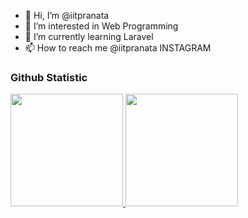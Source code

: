- 👋 Hi, I’m @iitpranata
- 👀 I’m interested in Web Programming
- 🌱 I’m currently learning Laravel
- 📫 How to reach me @iitpranata INSTAGRAM

### Github Statistic
<p align="left">
<a href="https://github.com/iitpranata">
  <img height="180em" src="https://github-readme-stats-eight-theta.vercel.app/api?username=iitpranata&show_icons=true&theme=algolia&include_all_commits=true&count_private=true"/>
  <img height="180em" src="https://github-readme-stats-eight-theta.vercel.app/api/top-langs/?username=iitpranata&layout=compact&langs_count=8&theme=algolia"/>
</a>
</p>

<!---
iitpranata/iitpranata is a ✨ special ✨ repository because its `README.md` (this file) appears on your GitHub profile.
You can click the Preview link to take a look at your changes.
--->
